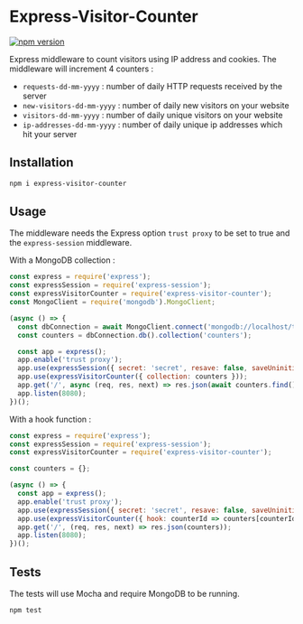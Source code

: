 # Express-Visitor-Counter

[![npm version](https://badge.fury.io/js/express-visitor-counter.svg)](https://www.npmjs.com/package/express-visitor-counter)

Express middleware to count visitors using IP address and cookies.
The middleware will increment 4 counters :

- `requests-dd-mm-yyyy` : number of daily HTTP requests received by the server
- `new-visitors-dd-mm-yyyy` : number of daily new visitors on your website
- `visitors-dd-mm-yyyy` : number of daily unique visitors on your website
- `ip-addresses-dd-mm-yyyy` : number of daily unique ip addresses which hit your server

## Installation

```bash
npm i express-visitor-counter
```

## Usage

The middleware needs the Express option `trust proxy` to be set to true and the `express-session` middleware.

With a MongoDB collection :

```js
const express = require('express');
const expressSession = require('express-session');
const expressVisitorCounter = require('express-visitor-counter');
const MongoClient = require('mongodb').MongoClient;

(async () => {
  const dbConnection = await MongoClient.connect('mongodb://localhost/test', { useUnifiedTopology: true });
  const counters = dbConnection.db().collection('counters');

  const app = express();
  app.enable('trust proxy');
  app.use(expressSession({ secret: 'secret', resave: false, saveUninitialized: true }));
  app.use(expressVisitorCounter({ collection: counters }));
  app.get('/', async (req, res, next) => res.json(await counters.find().toArray()));
  app.listen(8080);
})();
```

With a hook function :

```js
const express = require('express');
const expressSession = require('express-session');
const expressVisitorCounter = require('express-visitor-counter');

const counters = {};

(async () => {
  const app = express();
  app.enable('trust proxy');
  app.use(expressSession({ secret: 'secret', resave: false, saveUninitialized: true }));
  app.use(expressVisitorCounter({ hook: counterId => counters[counterId] = (counters[counterId] || 0) + 1 }));
  app.get('/', (req, res, next) => res.json(counters));
  app.listen(8080);
})();
```

## Tests

The tests will use Mocha and require MongoDB to be running.

```bash
npm test
```
